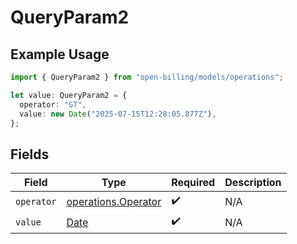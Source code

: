 # QueryParam2

## Example Usage

```typescript
import { QueryParam2 } from "open-billing/models/operations";

let value: QueryParam2 = {
  operator: "GT",
  value: new Date("2025-07-15T12:28:05.877Z"),
};
```

## Fields

| Field                                                                                         | Type                                                                                          | Required                                                                                      | Description                                                                                   |
| --------------------------------------------------------------------------------------------- | --------------------------------------------------------------------------------------------- | --------------------------------------------------------------------------------------------- | --------------------------------------------------------------------------------------------- |
| `operator`                                                                                    | [operations.Operator](../../models/operations/operator.md)                                    | :heavy_check_mark:                                                                            | N/A                                                                                           |
| `value`                                                                                       | [Date](https://developer.mozilla.org/en-US/docs/Web/JavaScript/Reference/Global_Objects/Date) | :heavy_check_mark:                                                                            | N/A                                                                                           |